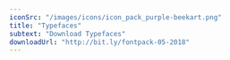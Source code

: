 ```yaml
---
iconSrc: "/images/icons/icon_pack_purple-beekart.png"
title: "Typefaces"
subtext: "Download Typefaces"
downloadUrl: "http://bit.ly/fontpack-05-2018"
---
```

